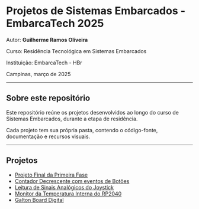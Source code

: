 # Projetos de Sistemas Embarcados - EmbarcaTech 2025

Autor: **Guilherme Ramos Oliveira**

Curso: Residência Tecnológica em Sistemas Embarcados

Instituição: EmbarcaTech - HBr

Campinas, março de 2025

---

## Sobre este repositório

Este repositório reúne os projetos desenvolvidos ao longo do curso de Sistemas Embarcados, durante a etapa de residência.  

Cada projeto tem sua própria pasta, contendo o código-fonte, documentação e recursos visuais.

---

## Projetos

- [Projeto Final da Primeira Fase](./projetos/proj_bitdoglab)
- [Contador Decrescente com eventos de Botões](./projetos/contador-decrescente-bitdoglab)
- [Leitura de Sinais Analógicos do Joystick](./projetos/leitura-sinais-analogicos-joystick)
- [Monitor da Temperatura Interna do RP2040](./projetos/monitor-temperatura-interna-MCU)
- [Galton Board Digital](./projetos/galton_board/)


